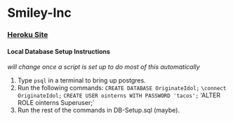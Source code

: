 # Smiley-Inc
### [Heroku Site](https://nameless-crag-8753.herokuapp.com/)

#### Local Database Setup Instructions
  *will change once a script is set up to do most of this automatically*
 1. Type `psql` in a terminal to bring up postgres.
 2. Run the following commands:
  `CREATE DATABASE OriginateIdol;`
  `\connect OriginateIdol;`
  `CREATE USER ointerns WITH PASSWORD 'tacos';`
  'ALTER ROLE ointerns Superuser;`
 3. Run the rest of the commands in DB-Setup.sql (maybe).

